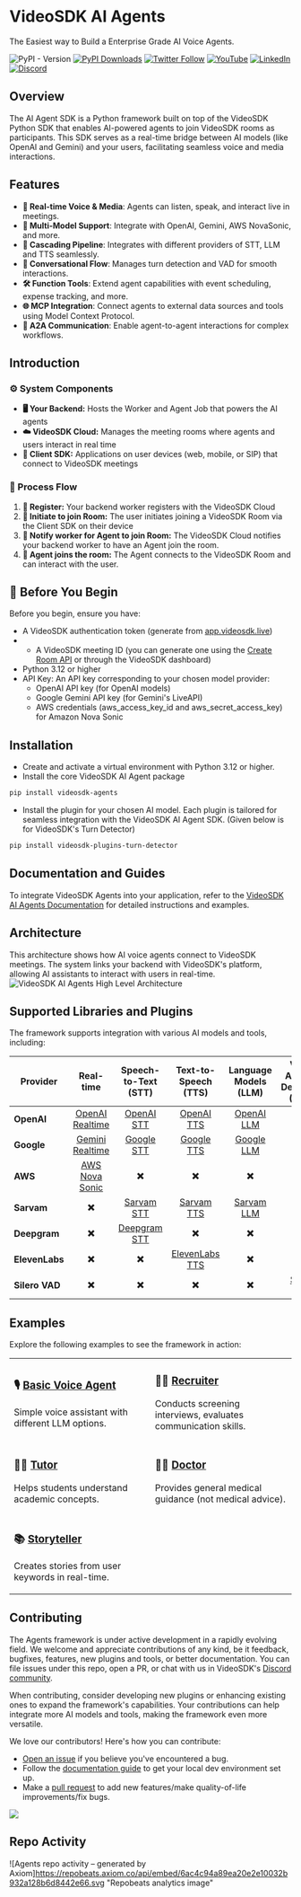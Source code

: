 # VideoSDK AI Agents
The Easiest way to Build a Enterprise Grade AI Voice Agents.

![PyPI - Version](https://img.shields.io/pypi/v/videosdk-agents)
[![PyPI Downloads](https://static.pepy.tech/badge/videosdk-agents/month)](https://pepy.tech/projects/videosdk-agents)
[![Twitter Follow](https://img.shields.io/twitter/follow/video_sdk)](https://x.com/video_sdk)
[![YouTube](https://img.shields.io/badge/YouTube-VideoSDK-red)](https://www.youtube.com/c/VideoSDK)
[![LinkedIn](https://img.shields.io/badge/LinkedIn-VideoSDK-blue)](https://www.linkedin.com/company/video-sdk/)
[![Discord](https://img.shields.io/badge/Discord-Join%20Us-7289DA)](https://discord.com/invite/f2WsNDN9S5)

## Overview

The AI Agent SDK is a Python framework built on top of the VideoSDK Python SDK that enables AI-powered agents to join VideoSDK rooms as participants. This SDK serves as a real-time bridge between AI models (like OpenAI and Gemini) and your users, facilitating seamless voice and media interactions.

## Features

- **🎤 Real-time Voice & Media**: Agents can listen, speak, and interact live in meetings.
- **🤖 Multi-Model Support**: Integrate with OpenAI, Gemini, AWS NovaSonic, and more.
- **🧩 Cascading Pipeline**: Integrates with different providers of STT, LLM and TTS seamlessly.
- **🧠 Conversational Flow**: Manages turn detection and VAD for smooth interactions.
- **🛠️ Function Tools**: Extend agent capabilities with event scheduling, expense tracking, and more.
- **🌐 MCP Integration**: Connect agents to external data sources and tools using Model Context Protocol.
- **🔗 A2A Communication**: Enable agent-to-agent interactions for complex workflows.

## Introduction

### ⚙️ System Components
- **🖥️ Your Backend:** Hosts the Worker and Agent Job that powers the AI agents
- **☁️ VideoSDK Cloud:** Manages the meeting rooms where agents and users interact in real time
- **📱 Client SDK:** Applications on user devices (web, mobile, or SIP) that connect to VideoSDK meetings

### 🔄 Process Flow
1. **📝 Register:** Your backend worker registers with the VideoSDK Cloud
2. **📲 Initiate to join Room:** The user initiates joining a VideoSDK Room via the Client SDK on their device
3. **📡 Notify worker for Agent to join Room:** The VideoSDK Cloud notifies your backend worker to have an Agent join the room.
4. **🤖 Agent joins the room:** The Agent connects to the VideoSDK Room and can interact with the user.

## 🚀 Before You Begin

Before you begin, ensure you have:

- A VideoSDK authentication token (generate from [app.videosdk.live](https://app.videosdk.live))
- - A VideoSDK meeting ID (you can generate one using the [Create Room API](https://docs.videosdk.live/api-reference/realtime-communication/create-room) or through the VideoSDK dashboard)
- Python 3.12 or higher
- API Key: An API key corresponding to your chosen model provider:
  - OpenAI API key (for OpenAI models)
  - Google Gemini API key (for Gemini's LiveAPI)
  - AWS credentials (aws_access_key_id and aws_secret_access_key) for Amazon Nova Sonic

## Installation

- Create and activate a virtual environment with Python 3.12 or higher.
- Install the core VideoSDK AI Agent package 
```bash
pip install videosdk-agents
```
- Install the plugin for your chosen AI model. Each plugin is tailored for seamless integration with the VideoSDK AI Agent SDK. (Given below is for VideoSDK's Turn Detector)
```bash
pip install videosdk-plugins-turn-detector
```

## Documentation and Guides

To integrate VideoSDK Agents into your application, refer to the [VideoSDK AI Agents Documentation](https://docs.videosdk.live/ai_agents/introduction) for detailed instructions and examples.

## Architecture

This architecture shows how AI voice agents connect to VideoSDK meetings. The system links your backend with VideoSDK's platform, allowing AI assistants to interact with users in real-time.
![VideoSDK AI Agents High Level Architecture](https://strapi.videosdk.live/uploads/architecture_2_3fba73f24a.svg)

## Supported Libraries and Plugins

The framework supports integration with various AI models and tools, including:

| **Provider** | **Real-time** | **Speech-to-Text (STT)** | **Text-to-Speech (TTS)** | **Language Models (LLM)** | **Voice Activity Detection (VAD)** |
|--------------|:-------------:|:-------------------------:|:-------------------------:|:--------------------------:|:----------------------------------:|
| **OpenAI** | [OpenAI Realtime](https://docs.videosdk.live/ai_agents/plugins/realtime/openai) | [OpenAI STT](https://docs.videosdk.live/ai_agents/plugins/stt/openai) | [OpenAI TTS](https://docs.videosdk.live/ai_agents/plugins/tts/openai) | [OpenAI LLM](https://docs.videosdk.live/ai_agents/plugins/llm/openai) | ✖️ |
| **Google** | [Gemini Realtime](https://docs.videosdk.live/ai_agents/plugins/realtime/google-live-api) | [Google STT](https://docs.videosdk.live/ai_agents/plugins/stt/google) | [Google TTS](https://docs.videosdk.live/ai_agents/plugins/tts/google) | [Google LLM](https://docs.videosdk.live/ai_agents/plugins/llm/google) | ✖️ |
| **AWS** | [AWS Nova Sonic](https://docs.videosdk.live/ai_agents/plugins/realtime/aws-nova-sonic) | ✖️ | ✖️ | ✖️ | ✖️ |
| **Sarvam** |✖️| [Sarvam STT](https://docs.videosdk.live/ai_agents/plugins/stt/sarvam-ai) | [Sarvam TTS](https://docs.videosdk.live/ai_agents/plugins/tts/sarvam-ai) | [Sarvam LLM](https://docs.videosdk.live/ai_agents/plugins/llm/sarvam-ai) | ✖️ |
| **Deepgram** | ✖️ | [Deepgram STT](https://docs.videosdk.live/ai_agents/plugins/stt/deepgram) | ✖️ | ✖️ | ✖️ |
| **ElevenLabs** | ✖️ | ✖️ | [ElevenLabs TTS](https://docs.videosdk.live/ai_agents/plugins/tts/elevenlabs) | ✖️ | ✖️ |
| **Silero VAD** | ✖️ | ✖️ | ✖️ | ✖️ | [Silero VAD](https://docs.videosdk.live/ai_agents/plugins/vad/silero) |


## Examples

Explore the following examples to see the framework in action:

<table>
  <tr>
    <td width="50%">
      <h3>🎙️ <a href="examples/openai.py">Basic Voice Agent</a></h3>
      <p>Simple voice assistant with different LLM options.</p>
    </td>
    <td width="50%">
      <h3>👩‍💼 <a href="examples/recruiter.py">Recruiter</a></h3>
      <p>Conducts screening interviews, evaluates communication skills.</p>
    </td>
  </tr>
  <tr>
    <td width="50%">
      <h3>👨‍🏫 <a href="examples/tutor.py">Tutor</a></h3>
      <p>Helps students understand academic concepts.</p>
    </td>
    <td width="50%">
      <h3>👨‍⚕️ <a href="examples/doctor.py">Doctor</a></h3>
      <p>Provides general medical guidance (not medical advice).</p>
    </td>
  </tr>
  <tr>
    <td width="50%">
      <h3>📚 <a href="examples/storyteller.py">Storyteller</a></h3>
      <p>Creates stories from user keywords in real-time.</p>
    </td>
    <td width="50%">
      <!-- Empty cell for symmetry, add more examples if needed -->
    </td>
  </tr>
</table>


## Contributing

The Agents framework is under active development in a rapidly evolving field. We welcome and appreciate contributions of any kind, be it feedback, bugfixes, features, new plugins and tools, or better documentation. You can file issues under this repo, open a PR, or chat with us in VideoSDK's [Discord community](https://discord.com/invite/f2WsNDN9S5).


When contributing, consider developing new plugins or enhancing existing ones to expand the framework's capabilities. Your contributions can help integrate more AI models and tools, making the framework even more versatile.

We love our contributors! Here's how you can contribute:

- [Open an issue](https://github.com/videosdk-live/agents/issues) if you believe you've encountered a bug.
- Follow the [documentation guide](https://docs.videosdk.live/ai_agents/introduction) to get your local dev environment set up.
- Make a [pull request](https://github.com/videosdk-live/agents/pull) to add new features/make quality-of-life improvements/fix bugs.

<a href="https://github.com/videosdk-live/agents/graphs/contributors">
  <img src="https://contrib.rocks/image?repo=videosdk-live/agents" />
</a>

## Repo Activity

![Agents repo activity – generated by Axiom]https://repobeats.axiom.co/api/embed/6ac4c94a89ea20e2e10032b932a128b6d8442e66.svg "Repobeats analytics image"
